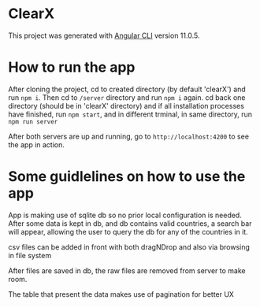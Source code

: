 # ClearX

This project was generated with [Angular CLI](https://github.com/angular/angular-cli) version 11.0.5.

# How to run the app

After cloning the project, cd to created directory (by default 'clearX') and run `npm i`. Then cd to `/server` directory and run `npm i` again.
cd back one directory (should be in 'clearX' directory) and if all installation processes have finished, run `npm start`, and in different trminal, in same directory, run `npm run server`

After both servers are up and running, go to `http://localhost:4200` to see the app in action.

# Some guidlelines on how to use the app

App is making use of sqlite db so no prior local configuration is needed.
After some data is kept in db, and db contains valid countries, a search bar will appear, allowing the user to query the db for any of the countries in it.

csv files can be added in front with both dragNDrop and also via browsing in file system

After files are saved in db, the raw files are removed from server to make room.

The table that present the data makes use of pagination for better UX
